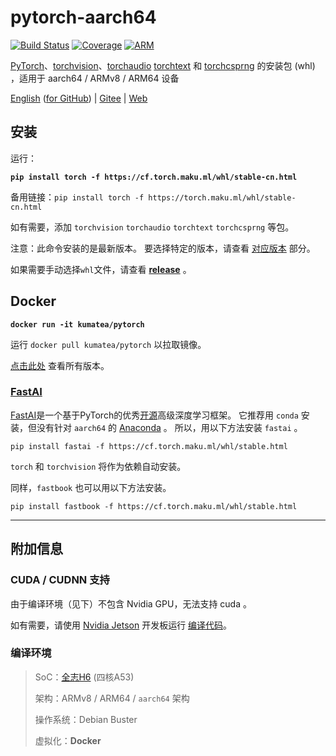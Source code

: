 # pytorch-aarch64

[![Build Status][40]][41] [![Coverage][43]][16] [![ARM][44]][45]

[PyTorch][20]、[torchvision][21]、[torchaudio][22] [torchtext][28] 和 [torchcsprng][42] 的安装包 (whl) ，适用于 aarch64 / ARMv8 / ARM64 设备

[English](README.md) ([for GitHub][32]) | [Gitee][31] | [Web][33]

## 安装

运行：

**`pip install torch -f https://cf.torch.maku.ml/whl/stable-cn.html`**

备用链接：`pip install torch -f https://torch.maku.ml/whl/stable-cn.html`

如有需要，添加 `torchvision` `torchaudio` `torchtext` `torchcsprng` 等包。

注意：此命令安装的是最新版本。
要选择特定的版本，请查看 [对应版本](README.md#corresponding-versions) 部分。

如果需要手动选择`whl`文件，请查看 **[release][16]** 。

## Docker

**`docker run -it kumatea/pytorch`**

运行 `docker pull kumatea/pytorch` 以拉取镜像。

[点击此处][34] 查看所有版本。

### [FastAI][27]

[FastAI][27]是一个基于PyTorch的优秀[开源][25]高级深度学习框架。
它推荐用 `conda` 安装，但没有针对 `aarch64` 的 [Anaconda][26] 。
所以，用以下方法安装 `fastai` 。

`pip install fastai -f https://cf.torch.maku.ml/whl/stable.html`

`torch` 和 `torchvision` 将作为依赖自动安装。

同样，`fastbook` 也可以用以下方法安装。

`pip install fastbook -f https://cf.torch.maku.ml/whl/stable.html`

---

## 附加信息

### CUDA / CUDNN 支持

由于编译环境（见下）不包含 Nvidia GPU，无法支持 cuda 。

如有需要，请使用 [Nvidia Jetson][30] 开发板运行 [编译代码](build/torch.sh)。

### 编译环境

> SoC：[全志H6][23] (四核A53)
> 
> 架构：ARMv8 / ARM64 / `aarch64` 架构
> 
> 操作系统：Debian Buster
> 
> 虚拟化：**Docker**

[1]: http://openlabtesting.org:15000/badge?project=pytorch%2Fpytorch&job_name=pytorch-arm64-build-daily-v1.4.0
[2]: https://img.shields.io/badge/build-passing-brightgreen
[3]: http://openlabtesting.org:15000/badge?project=pytorch%2Fpytorch&job_name=pytorch-arm64-build-daily-v1.5.0
[4]: https://img.shields.io/badge/build-pending-yellow
[5]: http://openlabtesting.org:15000/badge?project=pytorch%2Fpytorch&job_name=pytorch-arm64-build-daily-v1.6.0
[6]: https://img.shields.io/badge/build-running-blue
[7]: http://openlabtesting.org:15000/badge?project=pytorch%2Fpytorch&job_name=pytorch-arm64-build-daily-master-py36
[8]: https://img.shields.io/badge/build-failed-red
[9]: http://openlabtesting.org:15000/badge?project=pytorch%2Fpytorch&job_name=pytorch-arm64-build-daily-master-py37
[10]: https://github.com/KumaTea/pytorch-aarch64/releases/tag/v1.6.0
[11]: http://openlabtesting.org:15000/badge?project=pytorch%2Fpytorch&job_name=pytorch-arm64-build-daily-master-py38
[12]: https://github.com/KumaTea/pytorch-aarch64/releases/tag/v1.7.0
[13]: https://github.com/pytorch/vision#installation
[14]: https://github.com/pytorch/audio#dependencies
[15]: https://img.shields.io/badge/build-canceled-lightgrey
[16]: https://github.com/KumaTea/pytorch-aarch64/releases
[17]: https://pypi.org/project/torchtext/0.6.0/#files
[18]: https://github.com/KumaTea/pytorch-aarch64/releases/tag/v1.7.1
[19]: https://status.openlabtesting.org/builds/builds?project=pytorch%2Fpytorch
[20]: https://github.com/pytorch/pytorch
[21]: https://github.com/pytorch/vision
[22]: https://github.com/pytorch/audio
[23]: https://linux-sunxi.org/H6
[24]: https://github.com/pytorch/pytorch/issues/33124#issuecomment-602048845
[25]: https://github.com/fastai/fastai
[26]: https://www.anaconda.com/products/individual
[27]: https://www.fast.ai
[28]: https://github.com/pytorch/text
[29]: https://github.com/pytorch/text#installation
[30]: https://developer.nvidia.com/embedded/jetson-developer-kits
[31]: https://gitee.com/kumatea/pytorch-aarch64
[32]: https://github.com/KumaTea/pytorch-aarch64
[33]: https://torch.maku.ml/
[34]: https://hub.docker.com/r/kumatea/pytorch
[35]: https://github.com/KumaTea/pytorch-aarch64/releases/tag/v1.5.1
[36]: https://github.com/KumaTea/pytorch-aarch64/releases/tag/v1.5.0
[37]: https://github.com/KumaTea/pytorch-aarch64/releases/tag/v1.4.1
[38]: https://github.com/KumaTea/pytorch-aarch64/releases/tag/v1.4.0
[39]: https://github.com/KumaTea/pytorch-aarch64#official-pytorch-ci-builds
[40]: https://travis-ci.org/KumaTea/pytorch-aarch64.svg?branch=main
[41]: https://travis-ci.org/KumaTea/pytorch-aarch64
[42]: https://github.com/pytorch/csprng
[43]: https://shields.io/badge/python-3.6%20%7C%203.7%20%7C%203.8%20%7C%203.9-blue
[44]: https://shields.io/badge/ARM-v7%20%7C%20v8-blue
[45]: https://github.com/KumaTea/pytorch-arm
[46]: https://github.com/KumaTea/pytorch-aarch64/releases/tag/v1.4.0
